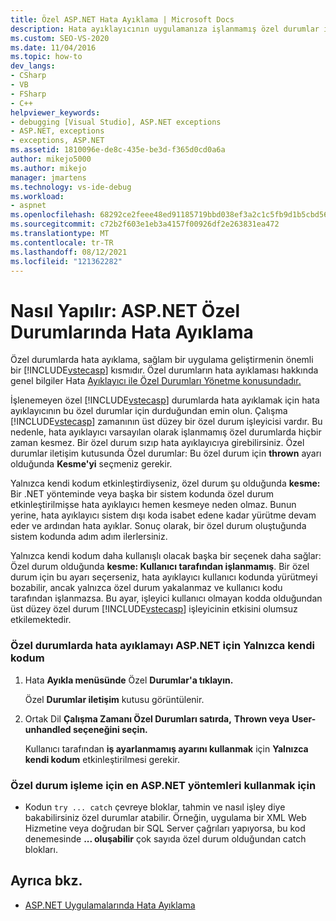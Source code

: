 ```yaml
---
title: Özel ASP.NET Hata Ayıklama | Microsoft Docs
description: Hata ayıklayıcının uygulamanıza işlanmamış özel durumlar için durarak ASP.NET öğrenin. Kesmenin sistem dışı kodda oluştuğundan emin olabilirsiniz.
ms.custom: SEO-VS-2020
ms.date: 11/04/2016
ms.topic: how-to
dev_langs:
- CSharp
- VB
- FSharp
- C++
helpviewer_keywords:
- debugging [Visual Studio], ASP.NET exceptions
- ASP.NET, exceptions
- exceptions, ASP.NET
ms.assetid: 1810096e-de8c-435e-be3d-f365d0cd0a6a
author: mikejo5000
ms.author: mikejo
manager: jmartens
ms.technology: vs-ide-debug
ms.workload:
- aspnet
ms.openlocfilehash: 68292ce2feee48ed91185719bbd038ef3a2c1c5fb9d1b5cbd565f4492ad68c4a
ms.sourcegitcommit: c72b2f603e1eb3a4157f00926df2e263831ea472
ms.translationtype: MT
ms.contentlocale: tr-TR
ms.lasthandoff: 08/12/2021
ms.locfileid: "121362282"
---
```

# <a name="how-to-debug-aspnet-exceptions"></a>Nasıl Yapılır: ASP.NET Özel Durumlarında Hata Ayıklama
Özel durumlarda hata ayıklama, sağlam bir uygulama geliştirmenin önemli bir [!INCLUDE[vstecasp](../code-quality/includes/vstecasp_md.md)] kısmıdır. Özel durumların hata ayıklaması hakkında genel bilgiler Hata [Ayıklayıcı ile Özel Durumları Yönetme konusundadır.](../debugger/managing-exceptions-with-the-debugger.md)

 İşlenemeyen özel [!INCLUDE[vstecasp](../code-quality/includes/vstecasp_md.md)] durumlarda hata ayıklamak için hata ayıklayıcının bu özel durumlar için durduğundan emin olun. Çalışma [!INCLUDE[vstecasp](../code-quality/includes/vstecasp_md.md)] zamanının üst düzey bir özel durum işleyicisi vardır. Bu nedenle, hata ayıklayıcı varsayılan olarak işlanmamış özel durumlarda hiçbir zaman kesmez. Bir özel durum sızıp hata ayıklayıcıya girebilirsiniz. Özel durumlar iletişim kutusunda Özel durumlar: Bu özel durum için **thrown** ayarı olduğunda **Kesme'yi** seçmeniz gerekir.

 Yalnızca kendi kodum etkinleştirdiyseniz, özel durum şu olduğunda **kesme:** Bir .NET yönteminde veya başka bir sistem kodunda özel durum etkinleştirilmişse hata ayıklayıcı hemen kesmeye neden olmaz. Bunun yerine, hata ayıklayıcı sistem dışı koda isabet edene kadar yürütme devam eder ve ardından hata ayıklar. Sonuç olarak, bir özel durum oluştuğunda sistem kodunda adım adım ilerlersiniz.

 Yalnızca kendi kodum daha kullanışlı olacak başka bir seçenek daha sağlar: Özel durum olduğunda **kesme: Kullanıcı tarafından işlanmamış**. Bir özel durum için bu ayarı seçerseniz, hata ayıklayıcı kullanıcı kodunda yürütmeyi bozabilir, ancak yalnızca özel durum yakalanmaz ve kullanıcı kodu tarafından işlanmazsa. Bu ayar, işleyici kullanıcı olmayan kodda olduğundan üst düzey özel durum [!INCLUDE[vstecasp](../code-quality/includes/vstecasp_md.md)] işleyicinin etkisini olumsuz etkilemektedir.

### <a name="to-enable-debugging-of-aspnet-exceptions-with-just-my-code"></a>Özel durumlarda hata ayıklamayı ASP.NET için Yalnızca kendi kodum

1. Hata **Ayıkla menüsünde** Özel **Durumlar'a tıklayın.**

     Özel **Durumlar iletişim** kutusu görüntülenir.

2. Ortak Dil **Çalışma Zamanı Özel Durumları satırda,** **Thrown veya** **User-unhandled seçeneğini seçin.**

     Kullanıcı tarafından **iş ayarlanmamış ayarını kullanmak** için **Yalnızca kendi kodum** etkinleştirilmesi gerekir.

### <a name="to-use-best-practices-for-aspnet-exception-handling"></a>Özel durum işleme için en ASP.NET yöntemleri kullanmak için

- Kodun `try ... catch` çevreye bloklar, tahmin ve nasıl işley diye bakabilirsiniz özel durumlar atabilir. Örneğin, uygulama bir XML Web Hizmetine veya doğrudan bir SQL Server çağrıları yapıyorsa, bu kod denemesinde **... oluşabilir** çok sayıda özel durum olduğundan catch blokları.

## <a name="see-also"></a>Ayrıca bkz.
- [ASP.NET Uygulamalarında Hata Ayıklama](../debugger/how-to-enable-debugging-for-aspnet-applications.md)
